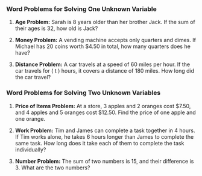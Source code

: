 ### Word Problems for Solving One Unknown Variable

1. **Age Problem:**
   Sarah is 8 years older than her brother Jack. If the sum of their ages is 32, how old is Jack?

2. **Money Problem:**
   A vending machine accepts only quarters and dimes. If Michael has 20 coins worth $4.50 in total, how many quarters does he have?

3. **Distance Problem:**
   A car travels at a speed of 60 miles per hour. If the car travels for \( t \) hours, it covers a distance of 180 miles. How long did the car travel?

### Word Problems for Solving Two Unknown Variables

1. **Price of Items Problem:**
   At a store, 3 apples and 2 oranges cost $7.50, and 4 apples and 5 oranges cost $12.50. Find the price of one apple and one orange.

2. **Work Problem:**
   Tim and James can complete a task together in 4 hours. If Tim works alone, he takes 6 hours longer than James to complete the same task. How long does it take each of them to complete the task individually?

3. **Number Problem:**
   The sum of two numbers is 15, and their difference is 3. What are the two numbers?